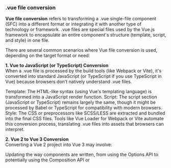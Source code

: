 <h3>.vue file conversion</h3>

<b>Vue file conversion</b> refers to transforming a .vue single-file component (SFC) into a different format or integrating it with another type of technology or framework. .vue files are special files used by the Vue.js framework to encapsulate an entire component's structure (template, script, and style) in one file.

There are several common scenarios where Vue file conversion is used, depending on the target format or need:

**1. Vue to JavaScript (or TypeScript) Conversion**</br>
When a .vue file is processed by the build tools (like Webpack or Vite), it's converted into standard JavaScript (or TypeScript if you use TypeScript in Vue) because browsers don’t natively understand .vue files.

Template: The HTML-like syntax (using Vue's templating language) is transformed into a JavaScript render function.
Script: The script section (JavaScript or TypeScript) remains largely the same, though it might be processed by Babel or TypeScript for compatibility with modern browsers.
Style: The CSS or preprocessors like SCSS/LESS are extracted and bundled into the final CSS files.
Tools like Vue Loader for Webpack or Vite automate this conversion process, translating .vue files into assets that browsers can interpret.

**2. Vue 2 to Vue 3 Conversion**</br>
Converting a Vue 2 project into Vue 3 may involve:

Updating the way components are written, from using the Options API to potentially using the Composition API or <script setup>.
Adjusting lifecycle hooks, which have been renamed in Vue 3.
Handling breaking changes and deprecated features.
Updating external dependencies and plugins to be Vue 3-compatible.
Tools like the official Vue 3 Migration Build can assist in transitioning Vue 2 projects to Vue 3, providing warnings and suggestions during the conversion.

**3. Vue to React Conversion**</br>
Converting Vue components to React involves rewriting components from one framework to another. Since Vue and React have different paradigms, this is more about porting than direct conversion. Key differences include:

Vue’s Template vs. React’s JSX: Vue uses HTML-like templates, while React uses JSX syntax.
Reactivity: Vue’s ref and reactive are conceptually different from React’s hooks like useState and useEffect.
Component System: Vue’s single-file components differ from React's JavaScript-only approach.
You might need to manually convert each .vue file into React functional or class components.

**4. Vue to Web Components Conversion**</br>
Vue components can be converted into Web Components, which are standard browser-supported custom elements that work outside the Vue ecosystem. This is useful when you want to distribute Vue components in a way that they can be used across non-Vue projects (e.g., React, Angular, or plain HTML).

Vue provides official support for converting Vue components into Web Components via @vue/web-component-wrapper.

Example:

``` vue
npm install @vue/web-component-wrapper --save
```
After installing, you can wrap your Vue component and export it as a Web Component:

js
Code kopiëren
import { defineCustomElement } from '@vue/web-component-wrapper';
import MyComponent from './MyComponent.vue';

const CustomElement = defineCustomElement(MyComponent);
customElements.define('my-component', CustomElement);


**5. Vue to Mobile or Native App Conversion** (via frameworks like NativeScript or Capacitor)</br>
You can convert Vue files into mobile applications by using frameworks like NativeScript Vue or Capacitor:

NativeScript Vue: Converts Vue components into native mobile UI elements (for iOS and Android).
Capacitor (by Ionic): Allows Vue components to be packaged into mobile apps by wrapping web technology (Vue) into native shells.
This process involves setting up the project with the necessary frameworks, and Vue files are converted into mobile-compatible components.

**6. Vue to Static Site Conversion (via Nuxt.js or VuePress)**</br>
For converting a Vue project into a static site, tools like Nuxt.js and VuePress are commonly used. These frameworks allow you to create Vue components that are compiled into static HTML/CSS/JS files.

Nuxt.js: When using Nuxt.js in static generation mode (nuxt generate), it takes your Vue components and converts them into static files that can be served without a backend server.
VuePress: Primarily for documentation, VuePress converts .md files and embedded Vue components into a static site.

**7. Vue File to HTML/CSS/JS Extraction**</br>
Sometimes you might want to extract the contents of a .vue file into separate HTML, CSS, and JavaScript files. This is typically done for environments where single-file components are not desired, or you're manually integrating Vue into an existing project. The conversion process looks like this:

The <template> section is moved to an .html file.
The <style> section is moved to a .css file.
The <script> section is moved to a .js file.
Though this removes the single-file component benefit, it's useful in certain legacy scenarios or partial Vue integration projects.

**8. Vue SSR (Server-Side Rendering) Conversion**</br>
When using server-side rendering (SSR) with Vue (commonly with Nuxt.js), the Vue files are converted into server-rendered HTML on the server. This means that the Vue components are pre-rendered on the server and sent as static HTML to the client, improving SEO and performance for initial page loads.

**Conclusion**</br>
In summary, Vue file conversion can refer to various processes, such as compiling .vue files into standard JavaScript/TypeScript, converting Vue projects from version 2 to version 3, integrating with other frameworks (like React or Web Components), generating static sites, or preparing mobile apps. The exact process depends on the target environment or technology being used.
